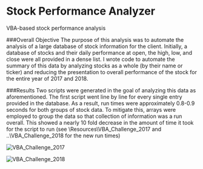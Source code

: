 # Stock Performance Analyzer
VBA-based stock performance analysis

###Overall Objective
The purpose of this analysis was to automate the analysis of a large database of stock information for the client.  Initially, a database of stocks and their daily performance at open, the high, low, and close were all provided in a dense list.  I wrote code to automate the summary of this data by analyzing stocks as a whole (by their name or ticker) and reducing the presentation to overall performance of the stock for the entire year of 2017 and 2018.

###Results
Two scripts were generated in the goal of analyzing this data as aforementioned. The first script went line by line for every single entry provided in the database. As a result, run times were approximately 0.8-0.9 seconds for both groups of stock data.  To mitigate this, arrays were employed to group the data so that collection of information was a run overall. This showed a nearly 10 fold decrease in the amount of time it took for the script to run (see \Resources\VBA_Challenge_2017 and ..\VBA_Challenge_2018 for the new run times)

![VBA_Challenge_2017](https://user-images.githubusercontent.com/59892063/133951976-1cb482a0-6075-467f-a8ad-4fe36391c5fb.png)

![VBA_Challenge_2018](https://user-images.githubusercontent.com/59892063/133951964-43fde59d-fec9-45c7-9731-d00ba7b0cda0.png)
